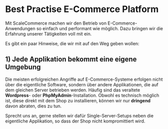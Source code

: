 # Best Practise E-Commerce Platform

Mit ScaleCommerce machen wir den Betrieb von E-Commerce-Anwendungen so einfach und performant wie möglich. Dazu bringen wir die Erfahrung unserer Tätigkeiten voll mit ein.

Es gibt ein paar Hinweise, die wir mit auf den Weg geben wollen:

## 1) Jede Applikation bekommt eine eigene Umgebung
Die meisten erfolgreichen Angriffe auf E-Commerce-Systeme erfolgen nicht über die eigentliche Software, sondern über andere Applikationen, die auf dem gleichen Server betrieben werden. Häufig sind das veraltete **Wordpress**- oder **PhpMyAdmin**-Installation. Obwohl es technisch möglich ist, diese direkt mit dem Shop zu installieren, können wir nur **dringend** davon abraten, dies zu tun.

Sprecht uns an, gerne stellen wir dafür Single-Server-Setups neben die eigentliche Applikation, so dass der Shop nicht kompromittiert wird.